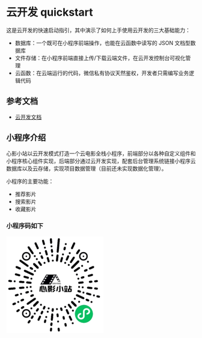 # 云开发 quickstart

这是云开发的快速启动指引，其中演示了如何上手使用云开发的三大基础能力：

- 数据库：一个既可在小程序前端操作，也能在云函数中读写的 JSON 文档型数据库
- 文件存储：在小程序前端直接上传/下载云端文件，在云开发控制台可视化管理
- 云函数：在云端运行的代码，微信私有协议天然鉴权，开发者只需编写业务逻辑代码

## 参考文档

- [云开发文档](https://developers.weixin.qq.com/miniprogram/dev/wxcloud/basis/getting-started.html)

## 小程序介绍
心影小站以云开发模式打造一个云电影全栈小程序，前端部分以各种自定义组件和小程序核心组件实现，后端部分通过云开发实现，配套后台管理系统链接小程序云数据库以及云存储，实现项目数据管理（目前还未实现数据化管理）。

小程序的主要功能：
- 推荐影片
- 搜索影片
- 收藏影片

### 小程序码如下
![avatar](image/minprogram.jpg)

